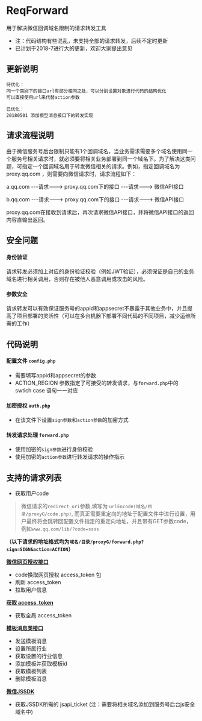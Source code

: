 # ReqForward
用于解决微信回调域名限制的请求转发工具

- 注：代码结构有些混乱，未支持全部的请求转发，后续不定时更新
- 已计划于2018-7进行大的更新，欢迎大家提出意见

## 更新说明
```
待优化：
同一个类别下的接口url有部分相同之处，可以分别设置对象进行代码的结构优化
可以直接使用url来代替action参数

已优化：
20180501 添加模型消息接口下的转发实现
```

## 请求流程说明 

由于微信服务号后台限制只能有1个回调域名，当业务需求需要多个域名使用同一个服务号相关请求时，就必须要将相关业务部署到同一个域名下。为了解决这类问题，可指定一个回调域名用于转发微信相关的请求。例如，指定回调域名为 proxy.qq.com ，则需要向微信请求时，请求流程如下：

        
a.qq.com  ---请求--->  proxy.qq.com下的接口 ---请求---> 微信API接口

b.qq.com  ---请求--->  proxy.qq.com下的接口 ---请求---> 微信API接口

proxy.qq.com在接收到请求后，再次请求微信API接口，并将微信API接口的返回内容直输出返回。

## 安全问题


#### 身份验证

请求转发必须加上对应的身份验证校验（例如JWT验证），必须保证是自己的业务域名进行相关调用，否则存在被他人恶意调用或攻击的风险。


#### 参数安全

请求转发可以有效保证服务号的appid和appsecret不暴露于其他业务中，并且提高了项目部署的灵活性（可以在多台机器下部署不同代码的不同项目，减少运维所需的工作）

## 代码说明

#### 配置文件 `config.php`

- 需要填写appid和appsecret的参数
- ACTION_REGION 参数指定了可接受的转发请求，与`forward.php`中的 swtich case 语句一一对应

#### 加密授权 `auth.php`

- 在该文件下设置`sign参数`和`action参数`的加密方式

#### 转发请求处理 `forward.php`

- 使用加密的`sign参数`进行身份校验
- 使用加密的`action参数`进行转发请求的操作指示



## 支持的请求列表

- 获取用户code 
> 微信请求的`redirect_uri`参数,填写为 `urlEncode(域名/目录/proxyG/code.php)`, 而真正需要重定向的地址于配置文件中进行设置，用户最终将会跳转回配置文件指定的重定向地址，并且带有GET参数code，例如`www.qq.com/lib/?code=ssss`


**（以下请求的地址格式均为`域名/目录/proxyG/forward.php?sign=SIGN&action=ACTION`）**

**[微信网页授权接口](https://mp.weixin.qq.com/wiki?t=resource/res_main&id=mp1421140842)**
- code换取网页授权 access_token 包
- 刷新 access_token
- 拉取用户信息

**[获取 access_token](https://mp.weixin.qq.com/wiki?t=resource/res_main&id=mp1421140183)**
- 获取全局 access_token

**[模板消息类接口](https://mp.weixin.qq.com/wiki?t=resource/res_main&id=mp1433751277)**
- 发送模板消息
- 设置所属行业
- 获取设置的行业信息
- 添加模板并获取模板id
- 获取模板列表
- 删除模板消息

**[微信JSSDK](https://mp.weixin.qq.com/wiki?t=resource/res_main&id=mp1421141115)**
- 获取JSSDK所需的 jsapi_ticket (注：需要将相关域名添加到服务号后台js安全域名中)

